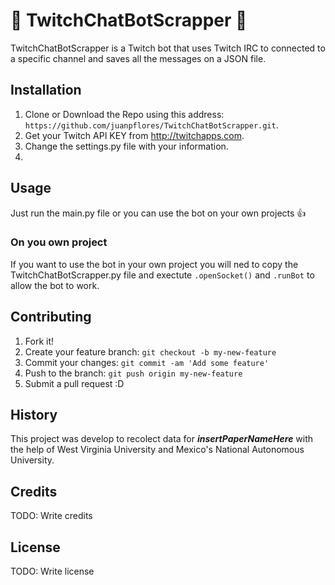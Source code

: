 # :space_invader: TwitchChatBotScrapper :space_invader:
TwitchChatBotScrapper is a Twitch bot that uses Twitch IRC to connected to a specific channel and saves all the messages on a JSON file.

## Installation
1. Clone or Download the Repo using this address: `https://github.com/juanpflores/TwitchChatBotScrapper.git`.
2. Get your Twitch API KEY from http://twitchapps.com.
3. Change the settings.py file with your information.
4. 

## Usage
Just run the main.py file or you can use the bot on your own projects  :thumbsup:

### On you own project
If you want to use the bot in your own project you will ned to copy the TwitchChatBotScrapper.py file and exectute `.openSocket()` and `.runBot` to allow the bot to work.

## Contributing
1. Fork it!
2. Create your feature branch: `git checkout -b my-new-feature`
3. Commit your changes: `git commit -am 'Add some feature'`
4. Push to the branch: `git push origin my-new-feature`
5. Submit a pull request :D

## History
This project was develop to recolect data for ___insertPaperNameHere___ with the help of West Virginia University and Mexico's National Autonomous University.

## Credits
TODO: Write credits

## License
TODO: Write license